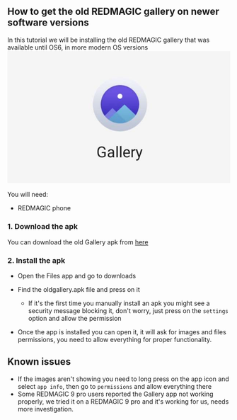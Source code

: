## How to get the old REDMAGIC gallery on newer software versions
In this tutorial we will be installing the old REDMAGIC gallery that was available until OS6, in more modern OS versions
![](/img/GetOldGallery/GalleryIcon.jpg)

You will need:
- REDMAGIC phone

### 1. Download the apk
You can download the old Gallery apk from [here](https://github.com/TheRealCrazyfuy/RedmagicOSTricks/raw/main/oldgallery.apk)

### 2. Install the apk
- Open the Files app and go to downloads
- Find the oldgallery.apk file and press on it
  
  - If it's the first time you manually install an apk you might see a security message blocking it, don't worry, just press on the `settings` option and allow the permission
- Once the app is installed you can open it, it will ask for images and files permissions, you need to allow everything for proper functionality.

## Known issues
- If the images aren't showing you need to long press on the app icon and select `app info`, then go to `permissions` and allow everything there
- Some REDMAGIC 9 pro users reported the Gallery app not working properly, we tried it on a REDMAGIC 9 pro and it's working for us, needs more investigation.
